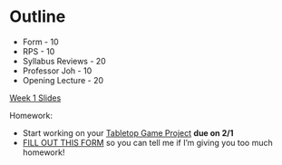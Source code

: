 # Outline
- Form - 10
- RPS - 10
- Syllabus Reviews - 20
- Professor Joh - 10
- Opening Lecture - 20



















[Week 1 Slides](https://docs.google.com/presentation/d/1o1wn7qCIHvm6pyRf_S_lDHJCvFAZv06cnDHy8nc7OfY/edit?usp=sharing)

Homework:
- Start working on your [Tabletop Game Project](https://github.com/bezark/FCLC-Video-Game-Design/blob/main/Assignments/Tabletop.md) **due on 2/1**
- [FILL OUT THIS FORM](https://forms.gle/5X6TjT88Yg5m5XLs8) so you can tell me if I’m giving you too much homework!

